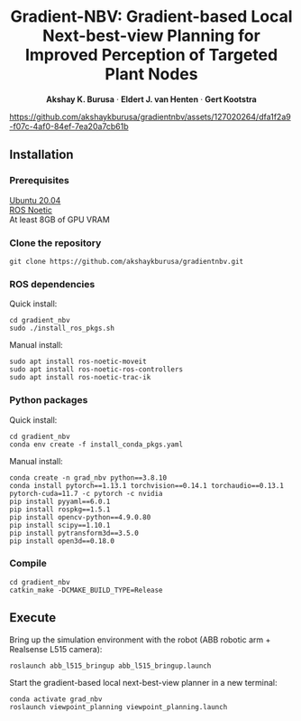 <p align="center">
  <h1 align="center">Gradient-NBV: Gradient-based Local Next-best-view Planning for Improved Perception of Targeted Plant Nodes</h1>
  <p align="center">
    <strong>Akshay K. Burusa</strong>
    ·
    <strong>Eldert J. van Henten</strong>
    ·
    <strong>Gert Kootstra</strong>
  </p>
</p>

https://github.com/akshaykburusa/gradientnbv/assets/127020264/dfa1f2a9-f07c-4af0-84ef-7ea20a7cb61b

## Installation

### Prerequisites

[Ubuntu 20.04](https://releases.ubuntu.com/20.04/)  
[ROS Noetic](http://wiki.ros.org/noetic/Installation/Ubuntu)  
At least 8GB of GPU VRAM

### Clone the repository

```
git clone https://github.com/akshaykburusa/gradientnbv.git
```

### ROS dependencies

Quick install:
```
cd gradient_nbv
sudo ./install_ros_pkgs.sh
```
Manual install:
```
sudo apt install ros-noetic-moveit
sudo apt install ros-noetic-ros-controllers
sudo apt install ros-noetic-trac-ik
```

### Python packages

Quick install:
```
cd gradient_nbv
conda env create -f install_conda_pkgs.yaml
```
Manual install:
```
conda create -n grad_nbv python==3.8.10
conda install pytorch==1.13.1 torchvision==0.14.1 torchaudio==0.13.1 pytorch-cuda=11.7 -c pytorch -c nvidia
pip install pyyaml==6.0.1
pip install rospkg==1.5.1
pip install opencv-python==4.9.0.80
pip install scipy==1.10.1
pip install pytransform3d==3.5.0
pip install open3d==0.18.0
```

### Compile
```
cd gradient_nbv
catkin_make -DCMAKE_BUILD_TYPE=Release
```

## Execute

Bring up the simulation environment with the robot (ABB robotic arm + Realsense L515 camera):
```
roslaunch abb_l515_bringup abb_l515_bringup.launch
```

Start the gradient-based local next-best-view planner in a new terminal:
```
conda activate grad_nbv
roslaunch viewpoint_planning viewpoint_planning.launch
```
